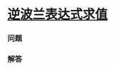 # [逆波兰表达式求值](https://leetcode-cn.com/problems/evaluate-reverse-polish-notation)

### 问题



### 解答

```

```

